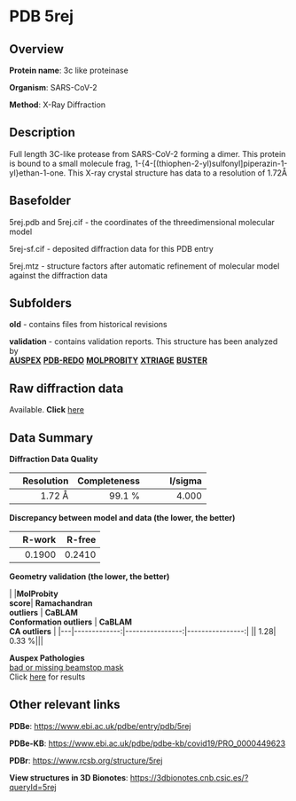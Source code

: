 # PDB 5rej

## Overview

**Protein name**: 3c like proteinase

**Organism**: SARS-CoV-2

**Method**: X-Ray Diffraction

## Description

Full length 3C-like protease from SARS-CoV-2 forming a dimer. This protein is bound to a small molecule frag, 1-{4-[(thiophen-2-yl)sulfonyl]piperazin-1-yl}ethan-1-one. This X-ray crystal structure has data to a resolution of 1.72Å

## Basefolder

5rej.pdb and 5rej.cif - the coordinates of the threedimensional molecular model

5rej-sf.cif - deposited diffraction data for this PDB entry

5rej.mtz - structure factors after automatic refinement of molecular model against the diffraction data

## Subfolders



**old** - contains files from historical revisions

**validation** - contains validation reports. This structure has been analyzed by <br>[**AUSPEX**](https://github.com/thorn-lab/coronavirus_structural_task_force/tree/master/pdb/3c_like_proteinase/SARS-CoV-2/5rej/validation/auspex) [**PDB-REDO**](https://github.com/thorn-lab/coronavirus_structural_task_force/tree/master/pdb/3c_like_proteinase/SARS-CoV-2/5rej/validation/pdb-redo) [**MOLPROBITY**](https://github.com/thorn-lab/coronavirus_structural_task_force/tree/master/pdb/3c_like_proteinase/SARS-CoV-2/5rej/validation/molprobity) [**XTRIAGE**](https://github.com/thorn-lab/coronavirus_structural_task_force/blob/master/pdb/3c_like_proteinase/SARS-CoV-2/5rej/validation/Xtriage_output.log) [**BUSTER**](https://www.globalphasing.com/buster/wiki/index.cgi?Covid19Pdb5REJ)  



## Raw diffraction data

Available. **Click** [here](https://zenodo.org/record/3730921) 

## Data Summary
**Diffraction Data Quality**

|   | Resolution | Completeness| I/sigma |
|---|-------------:|----------------:|--------------:|
|   |1.72 Å|99.1  %|<img width=50/>4.000|

**Discrepancy between model and data (the lower, the better)**

|   | **R-work**| **R-free**   
|---|-------------:|----------------:|           
||  0.1900|  0.2410|

**Geometry validation (the lower, the better)**

|   |**MolProbity<br>score**| **Ramachandran<br>outliers** | **CaBLAM<br>Conformation outliers** | **CaBLAM<br>CA outliers** |
|---|-------------:|----------------:|----------------:|
||  1.28|  0.33 %|||

**Auspex Pathologies**<br> [bad or missing beamstop mask](https://www.auspex.de/pathol/#2)<br>Click [here](https://github.com/thorn-lab/coronavirus_structural_task_force/blob/master/pdb/3c_like_proteinase/SARS-CoV-2/5rej/validation/auspex/5rej_auspex_comments.txt)  for results

 



## Other relevant links 
**PDBe**:  https://www.ebi.ac.uk/pdbe/entry/pdb/5rej

**PDBe-KB**: https://www.ebi.ac.uk/pdbe/pdbe-kb/covid19/PRO_0000449623 
 
**PDBr**: https://www.rcsb.org/structure/5rej 

**View structures in 3D Bionotes**: https://3dbionotes.cnb.csic.es/?queryId=5rej

